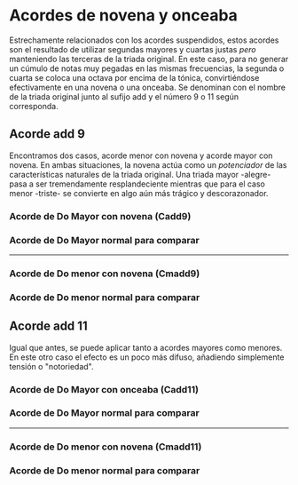 <h1> Acordes de novena y onceaba </h1>

Estrechamente relacionados con los acordes suspendidos, estos acordes son el resultado
de utilizar segundas mayores y cuartas justas _pero_ manteniendo las terceras
de la triada original. En este caso, para no generar un cúmulo de notas muy pegadas
en las mismas frecuencias, la segunda o cuarta se coloca una octava por encima de la
tónica, convirtiéndose efectivamente en una novena o una onceaba. Se denominan
con el nombre de la triada original junto al sufijo add y el número 9 o 11 según corresponda.

<h2> Acorde add 9 </h2>

Encontramos dos casos, acorde menor con novena y acorde mayor con novena. En ambas situaciones, la novena actúa como un _potenciador_ de las características naturales
de la triada original. Una triada mayor -alegre- pasa a ser tremendamente resplandeciente
mientras que para el caso menor -triste- se convierte en algo aún más trágico y descorazonador.

<h3> Acorde de Do Mayor con novena (Cadd9)</h3>

<div id ="Cadd9" class="piano_container"></div>

<h3> Acorde de Do Mayor normal para comparar </h3>

<div id ="C1" class="piano_container"></div>

---

<h3> Acorde de Do menor con novena (Cmadd9) </h3>

<div id ="Cmadd9" class="piano_container"></div>

<h3> Acorde de Do menor normal para comparar </h3>

<div id ="Cm1" class="piano_container"></div>



<h2> Acorde add 11 </h2>

Igual que antes, se puede aplicar tanto a acordes mayores como menores. En este otro caso
el efecto es un poco más difuso, añadiendo simplemente tensión o "notoriedad".

<h3> Acorde de Do Mayor con onceaba (Cadd11) </h3>

<div id ="Cadd11" class="piano_container"></div>

<h3> Acorde de Do Mayor normal para comparar </h3>

<div id ="C2" class="piano_container"></div>

---

<h3> Acorde de Do menor con novena (Cmadd11) </h3>

<div id ="Cmadd11" class="piano_container"></div>

<h3> Acorde de Do menor normal para comparar </h3>

<div id ="Cm2" class="piano_container"></div>



<link rel="stylesheet" href="PianoGenerator/style.css">
<script>
piano({
    tag: "Cadd9",
    octaves: 2,
    names: "all",
    number: "pressed",
    tonic: "C",
    pressed: ["C", "E", "G", "C", "D"],
    controls: ["sync", "spring"]
});
piano({
    tag: "C1",
    octaves: 2,
    names: "all",
    number: "pressed",
    tonic: "C",
    pressed: ["C", "E", "G", "C"],
    controls: ["sync", "spring"]
});
piano({
    tag: "Cmadd9",
    octaves: 2,
    names: "all",
    number: "pressed",
    tonic: "C",
    pressed: ["C", "D#", "G", "C", "D"],
    controls: ["sync", "spring"]
});
piano({
    tag: "Cm1",
    octaves: 2,
    names: "all",
    number: "pressed",
    tonic: "C",
    pressed: ["C", "D#", "G", "C"],
    controls: ["sync", "spring"]
});
piano({
    tag: "Cadd11",
    octaves: 2,
    names: "all",
    number: "pressed",
    tonic: "C",
    pressed: ["C", "E", "G", "C", "F"],
    controls: ["sync", "spring"]
});
piano({
    tag: "C2",
    octaves: 2,
    names: "all",
    number: "pressed",
    tonic: "C",
    pressed: ["C", "E", "G", "C"],
    controls: ["sync", "spring"]
});
piano({
    tag: "Cmadd11",
    octaves: 2,
    names: "all",
    number: "pressed",
    tonic: "C",
    pressed: ["C", "D#", "G", "C", "F"],
    controls: ["sync", "spring"]
});
piano({
    tag: "Cm2",
    octaves: 2,
    names: "all",
    number: "pressed",
    tonic: "C",
    pressed: ["C", "D#", "G", "C"],
    controls: ["sync", "spring"]
});
</script>